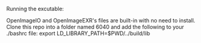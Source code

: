 Running the excutable:

OpenImageIO and OpenImageEXR's files are built-in with no need to install.
Clone this repo into a folder named 6040 and add the following to your ./bashrc file: export LD_LIBRARY_PATH=$PWD/../build/lib
